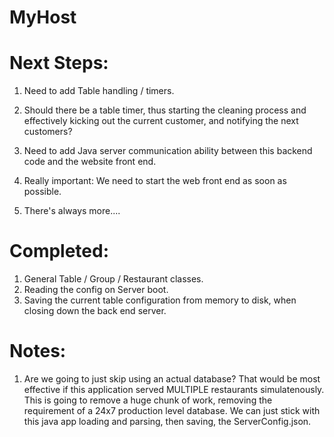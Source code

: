 # MyHost

Next Steps:
===========

1. Need to add Table handling / timers.
2. Should there be a table timer, thus starting the cleaning process and effectively kicking out the current customer, and notifying the next customers? 
3. Need to add Java server communication ability between this backend code and the website front end. 

4. Really important: We need to start the web front end as soon as possible. 

5. There's always more....

Completed:
==========

1. General Table / Group / Restaurant classes.
2. Reading the config on Server boot.
3. Saving the current table configuration from memory to disk, when closing down the back end server.


Notes:
======

1. Are we going to just skip using an actual database? That would be most effective if this application served MULTIPLE restaurants simulatenously. 
   This is going to remove a huge chunk of work, removing the requirement of a 24x7 production level database. We can just stick with this java app
   loading and parsing, then saving, the ServerConfig.json. 







